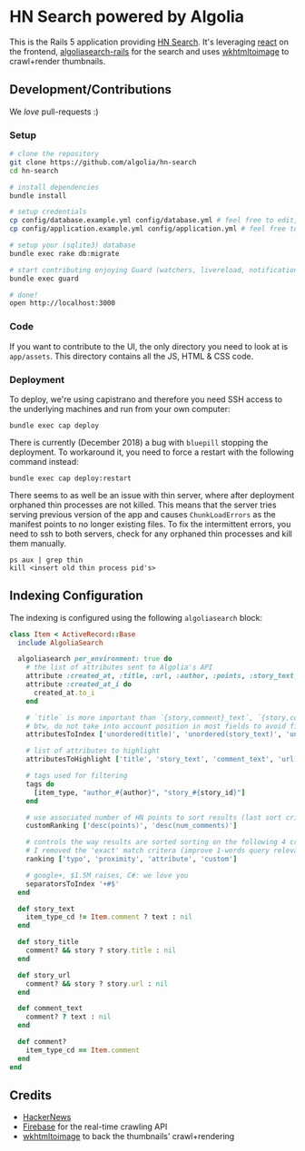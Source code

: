 HN Search powered by Algolia
==================

This is the Rails 5 application providing [HN Search](http://hn.algolia.com). It's leveraging [react](https://reactjs.org) on the frontend, [algoliasearch-rails](https://github.com/algolia/algoliasearch-rails) for the search and uses [wkhtmltoimage](https://code.google.com/p/wkhtmltopdf/) to crawl+render thumbnails.

Development/Contributions
-------------

We *love* pull-requests :)

### Setup

```sh
# clone the repository
git clone https://github.com/algolia/hn-search
cd hn-search

# install dependencies
bundle install

# setup credentials
cp config/database.example.yml config/database.yml # feel free to edit, default configuration is OK for search-only
cp config/application.example.yml config/application.yml # feel free to edit, default configuration is OK for search-only

# setup your (sqlite3) database
bundle exec rake db:migrate

# start contributing enjoying Guard (watchers, livereload, notifications, ...)
bundle exec guard

# done!
open http://localhost:3000
```

### Code

If you want to contribute to the UI, the only directory you need to look at is `app/assets`. This directory contains all the JS, HTML & CSS code.

### Deployment

To deploy, we're using capistrano and therefore you need SSH access to the underlying machines and run from your own computer:

```shell
bundle exec cap deploy
```

There is currently (December 2018) a bug with `bluepill` stopping the deployment. To workaround it, you need to force a restart with the following command instead:

```shell
bundle exec cap deploy:restart
```

There seems to as well be an issue with thin server, where after deployment orphaned thin processes are not killed. This means that the server tries serving previous version of the app and causes `ChunkLoadErrors` as the manifest points to no longer existing files. To fix the intermittent errors, you need to ssh to both servers, check for any orphaned thin processes and kill them manually.

```shell
ps aux | grep thin
kill <insert old thin process pid's>
```


Indexing Configuration
--------------

The indexing is configured using the following `algoliasearch` block:

```ruby
class Item < ActiveRecord::Base
  include AlgoliaSearch

  algoliasearch per_environment: true do
    # the list of attributes sent to Algolia's API
    attribute :created_at, :title, :url, :author, :points, :story_text, :comment_text, :author, :num_comments, :story_id, :story_title
    attribute :created_at_i do
      created_at.to_i
    end

    # `title` is more important than `{story,comment}_text`, `{story,comment}_text` more than `url`, `url` more than `author`
    # btw, do not take into account position in most fields to avoid first word match boost
    attributesToIndex ['unordered(title)', 'unordered(story_text)', 'unordered(comment_text)', 'unordered(url)', 'author', 'created_at_i']

    # list of attributes to highlight
    attributesToHighlight ['title', 'story_text', 'comment_text', 'url', 'story_url', 'author', 'story_title']

    # tags used for filtering
    tags do
      [item_type, "author_#{author}", "story_#{story_id}"]
    end

    # use associated number of HN points to sort results (last sort criteria)
    customRanking ['desc(points)', 'desc(num_comments)']

    # controls the way results are sorted sorting on the following 4 criteria (one after another)
    # I removed the 'exact' match critera (improve 1-words query relevance, doesn't fit HNSearch needs)
    ranking ['typo', 'proximity', 'attribute', 'custom']

    # google+, $1.5M raises, C#: we love you
    separatorsToIndex '+#$'
  end

  def story_text
    item_type_cd != Item.comment ? text : nil
  end

  def story_title
    comment? && story ? story.title : nil
  end

  def story_url
    comment? && story ? story.url : nil
  end

  def comment_text
    comment? ? text : nil
  end

  def comment?
    item_type_cd == Item.comment
  end
end
```

Credits
--------
* [HackerNews](https://news.ycombinator.com)
* [Firebase](https://www.firebase.com) for the real-time crawling API
* [wkhtmltoimage](https://code.google.com/p/wkhtmltopdf/) to back the thumbnails' crawl+rendering


